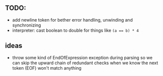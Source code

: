 ## TODO:
- add newline token for bether error handling, unwinding and synchronizing
- interpreter: cast boolean to double for things like `(a == b) * 4`
## ideas
- throw some kind of EndOfExpression exception during parsing so we can skip the upward chain of redundant checks when we know the next token (EOF) won't match anything